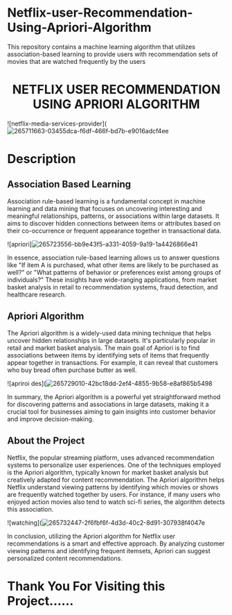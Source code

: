 # Netflix-user-Recommendation-Using-Apriori-Algorithm
This repository contains a machine learning algorithm that utilizes association-based learning to provide users with recommendation sets of movies that are watched frequently by the users 
<h1 align="center">NETFLIX USER RECOMMENDATION USING APRIORI ALGORITHM</h1>



  ![netflix-media-services-provider](![265711663-03455dca-f6df-466f-bd7b-e9016adcf4ee](https://github.com/Puneeth-Gudipati/Netflix-user-Recommendation-Using-Apriori-Algorithm/assets/123624243/b5f2ae43-307a-405b-acb2-fcb8a9866182)

<h1>Description</h1>

<h2>Association Based Learning</h2>

<p>Association rule-based learning is a fundamental concept in machine learning and data mining that focuses on uncovering interesting and meaningful relationships, patterns, or associations within large datasets. It aims to discover hidden connections between items or attributes based on their co-occurrence or frequent appearance together in transactional data.

![apriori]![265723556-bb9e43f5-a331-4059-9a19-1a4426866e41](https://github.com/Puneeth-Gudipati/Netflix-user-Recommendation-Using-Apriori-Algorithm/assets/123624243/5bc68105-cfae-45c5-b515-0a79fb23aa96)


In essence, association rule-based learning allows us to answer questions like "If item A is purchased, what other items are likely to be purchased as well?" or "What patterns of behavior or preferences exist among groups of individuals?" These insights have wide-ranging applications, from market basket analysis in retail to recommendation systems, fraud detection, and healthcare research.
</p>

<h2>Apriori Algorithm</h2>

<p>
The Apriori algorithm is a widely-used data mining technique that helps uncover hidden relationships in large datasets. It's particularly popular in retail and market basket analysis. The main goal of Apriori is to find associations between items by identifying sets of items that frequently appear together in transactions. For example, it can reveal that customers who buy bread often purchase butter as well. 
  
![apriroi des](![265729010-42bc18dd-2ef4-4855-9b58-e8af865b5498](https://github.com/Puneeth-Gudipati/Netflix-user-Recommendation-Using-Apriori-Algorithm/assets/123624243/703b4c8d-bb94-49d5-8d5b-f43660ef3ffc)

In summary, the Apriori algorithm is a powerful yet straightforward method for discovering patterns and associations in large datasets, making it a crucial tool for businesses aiming to gain insights into customer behavior and improve decision-making.
</p>

<h2>About the Project</h2>
<P>
Netflix, the popular streaming platform, uses advanced recommendation systems to personalize user experiences. One of the techniques employed is the Apriori algorithm, typically known for market basket analysis but creatively adapted for content recommendation. The Apriori algorithm helps Netflix understand viewing patterns by identifying which movies or shows are frequently watched together by users. For instance, if many users who enjoyed action movies also tend to watch sci-fi series, the algorithm detects this association.
  
![watching](![265732447-2f6fbf6f-4d3d-40c2-8d91-307938f4047e](https://github.com/Puneeth-Gudipati/Netflix-user-Recommendation-Using-Apriori-Algorithm/assets/123624243/87632c10-be16-4435-86c8-96906d0321e2)

In conclusion, utilizing the Apriori algorithm for Netflix user recommendations is a smart and effective approach. By analyzing customer viewing patterns and identifying frequent itemsets, Apriori can suggest personalized content recommendations.
</P>

<h1>Thank You For Visiting this Project......</h1>





